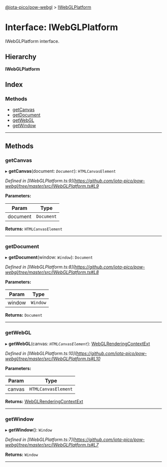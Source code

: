 [@iota-pico/pow-webgl](../README.md) > [IWebGLPlatform](../interfaces/iwebglplatform.md)

# Interface: IWebGLPlatform

IWebGLPlatform interface.

## Hierarchy

**IWebGLPlatform**

## Index

### Methods

* [getCanvas](iwebglplatform.md#getcanvas)
* [getDocument](iwebglplatform.md#getdocument)
* [getWebGL](iwebglplatform.md#getwebgl)
* [getWindow](iwebglplatform.md#getwindow)

---

## Methods

<a id="getcanvas"></a>

###  getCanvas

▸ **getCanvas**(document: *`Document`*): `HTMLCanvasElement`

*Defined in [IWebGLPlatform.ts:9](https://github.com/iota-pico/pow-webgl/tree/master/src/IWebGLPlatform.ts#L9*

**Parameters:**

| Param | Type |
| ------ | ------ |
| document | `Document` |

**Returns:** `HTMLCanvasElement`

___
<a id="getdocument"></a>

###  getDocument

▸ **getDocument**(window: *`Window`*): `Document`

*Defined in [IWebGLPlatform.ts:8](https://github.com/iota-pico/pow-webgl/tree/master/src/IWebGLPlatform.ts#L8*

**Parameters:**

| Param | Type |
| ------ | ------ |
| window | `Window` |

**Returns:** `Document`

___
<a id="getwebgl"></a>

###  getWebGL

▸ **getWebGL**(canvas: *`HTMLCanvasElement`*): [WebGLRenderingContextExt](webglrenderingcontextext.md)

*Defined in [IWebGLPlatform.ts:10](https://github.com/iota-pico/pow-webgl/tree/master/src/IWebGLPlatform.ts#L10*

**Parameters:**

| Param | Type |
| ------ | ------ |
| canvas | `HTMLCanvasElement` |

**Returns:** [WebGLRenderingContextExt](webglrenderingcontextext.md)

___
<a id="getwindow"></a>

###  getWindow

▸ **getWindow**(): `Window`

*Defined in [IWebGLPlatform.ts:7](https://github.com/iota-pico/pow-webgl/tree/master/src/IWebGLPlatform.ts#L7*

**Returns:** `Window`

___

